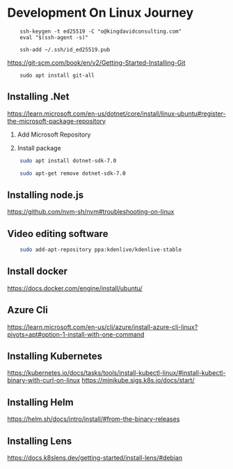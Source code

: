 # Development On Linux Journey


```
    ssh-keygen -t ed25519 -C "o@kingdavidconsulting.com"
    eval "$(ssh-agent -s)"

    ssh-add ~/.ssh/id_ed25519.pub
```

<https://git-scm.com/book/en/v2/Getting-Started-Installing-Git>
```
    sudo apt install git-all
```

## Installing .Net

https://learn.microsoft.com/en-us/dotnet/core/install/linux-ubuntu#register-the-microsoft-package-repository

1. Add Microsoft Repository

2. Install package

```bash
    sudo apt install dotnet-sdk-7.0

    sudo apt-get remove dotnet-sdk-7.0
```

## Installing node.js

<https://github.com/nvm-sh/nvm#troubleshooting-on-linux>


##  Video editing software

```bash
    sudo add-apt-repository ppa:kdenlive/kdenlive-stable
```

## Install docker

<https://docs.docker.com/engine/install/ubuntu/>

## Azure Cli

<https://learn.microsoft.com/en-us/cli/azure/install-azure-cli-linux?pivots=apt#option-1-install-with-one-command>

## Installing Kubernetes

<https://kubernetes.io/docs/tasks/tools/install-kubectl-linux/#install-kubectl-binary-with-curl-on-linux>
<https://minikube.sigs.k8s.io/docs/start/>


## Installing Helm

<https://helm.sh/docs/intro/install/#from-the-binary-releases>


## Installing Lens
<https://docs.k8slens.dev/getting-started/install-lens/#debian>
